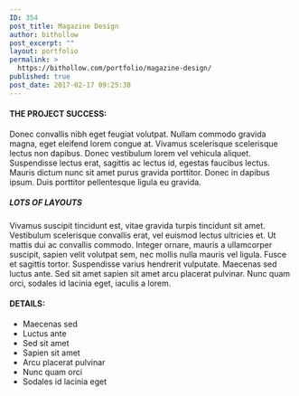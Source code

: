 ```yaml
---
ID: 354
post_title: Magazine Design
author: bithollow
post_excerpt: ""
layout: portfolio
permalink: >
  https://bithollow.com/portfolio/magazine-design/
published: true
post_date: 2017-02-17 09:25:38
---
```

<h4>THE PROJECT SUCCESS:</h4>
Donec convallis nibh eget feugiat volutpat. Nullam commodo gravida magna, eget eleifend lorem congue at. Vivamus scelerisque scelerisque lectus non dapibus. Donec vestibulum lorem vel vehicula aliquet. Suspendisse lectus erat, sagittis ac lectus id, egestas faucibus lectus. Mauris dictum nunc sit amet purus gravida porttitor. Donec in dapibus ipsum. Duis porttitor pellentesque ligula eu gravida.
<h5>LOTS OF LAYOUTS</h5>
Vivamus suscipit tincidunt est, vitae gravida turpis tincidunt sit amet. Vestibulum scelerisque convallis erat, vel euismod lectus ultricies et. Ut mattis dui ac convallis commodo. Integer ornare, mauris a ullamcorper suscipit, sapien velit volutpat sem, nec mollis nulla mauris vel ligula. Fusce et sagittis tortor. Suspendisse varius hendrerit vulputate. Maecenas sed luctus ante. Sed sit amet sapien sit amet arcu placerat pulvinar. Nunc quam orci, sodales id lacinia eget, iaculis a lorem.
<h4>DETAILS:</h4>
<ul>
 	<li>Maecenas sed</li>
 	<li>Luctus ante</li>
 	<li>Sed sit amet</li>
 	<li>Sapien sit amet</li>
 	<li>Arcu placerat pulvinar</li>
 	<li>Nunc quam orci</li>
 	<li>Sodales id lacinia eget</li>
</ul>
